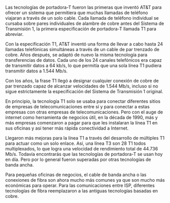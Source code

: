 Las tecnologías de portadora-T fueron las primeras que inventó AT&T para ofrecer un sistema que permitiera que muchas llamadas de teléfono viajaran a través de un solo cable. Cada llamada de teléfono individual se cursaba sobre pares individuales de alambre de cobre antes del Sistema de Transmisión 1, la primera especificación de portadora-T llamada T1 para abreviar.

Con la especificación T1, AT&T inventó una forma de llevar a cabo hasta 24 llamadas telefónicas simultáneas a través de un cable de par trenzado de cobre. Años después, se adaptó de nuevo la misma tecnología para transferencias de datos. Cada uno de los 24 canales telefónicos era capaz de transmitir datos a 64 kb/s, lo que permitía que una sola línea T1 pudiera transmitir datos a 1.544 Mb/s.

Con los años, la frase T1 llegó a designar cualquier conexión de cobre de par trenzado capaz de alcanzar velocidades de 1.544 Mb/s, incluso si no sigue estrictamente la especificación del Sistema de Transmisión 1 original.

En principio, la tecnología T1 solo se usaba para conectar diferentes sitios de empresas de telecomunicaciones entre sí y para conectar a estas empresas con otras empresas de telecomunicaciones. Pero con el auge de internet como herramienta de negocios útil, en la década de 1990, más y más empresas comenzaron a pagar para que les instalaran la línea T1 en sus oficinas y así tener más rápida conectividad a Internet.

Llegaron más mejoras para la línea T1 a través del desarrollo de múltiples T1 para actuar como un solo enlace. Así, una línea T3 son 28 T1 todos multiplexados, lo que logra una velocidad de rendimiento total de 44.736 Mb/s. Todavía encontrarás que las tecnologías de portadora-T se usan hoy en día. Pero por lo general fueron superadas por otras tecnologías de banda ancha.

Para pequeñas oficinas de negocios, el cable de banda ancha o las conexiones de fibra son ahora mucho más comunes ya que son mucho más económicas para operar. Para las comunicaciones entre ISP, diferentes tecnologías de fibra reemplazaron a las antiguas tecnologías basadas en cobre.
